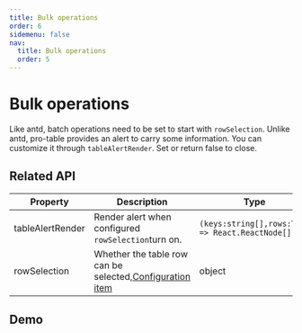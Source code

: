 ```yaml
---
title: Bulk operations
order: 6
sidemenu: false
nav:
  title: Bulk operations
  order: 5
---
```


# Bulk operations

Like antd, batch operations need to be set to start with `rowSelection`. Unlike antd, pro-table provides an alert to carry some information. You can customize it through `tableAlertRender`. Set or return false to close.

## Related API

| Property | Description | Type | Default |
| --- | --- | --- | --- |
| tableAlertRender | Render alert when configured `rowSelection`turn on. | `(keys:string[],rows:T[]) => React.ReactNode[]` | `chosen ${selectedRowKeys.length} item` |
| rowSelection | Whether the table row can be selected,[Configuration item](https://ant.design/components/table-cn/#rowSelection) | object | false |

## Demo

<code src="./demo/batchOption.tsx" />
